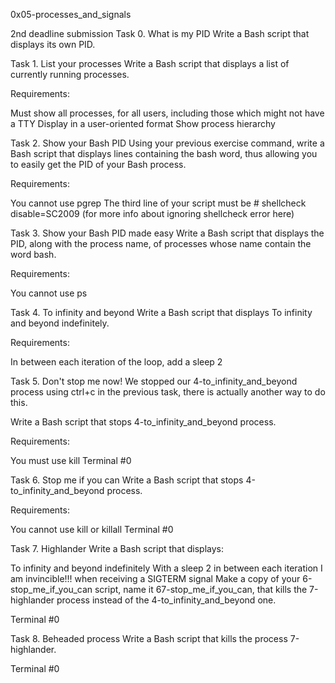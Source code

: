 0x05-processes_and_signals

2nd deadline submission
Task 0. What is my PID
Write a Bash script that displays its own PID.

Task 1. List your processes
Write a Bash script that displays a list of currently running processes.

Requirements:

Must show all processes, for all users, including those which might not have a TTY
Display in a user-oriented format
Show process hierarchy

Task 2. Show your Bash PID
Using your previous exercise command, write a Bash script that displays lines containing the bash word, thus allowing you to easily get the PID of your Bash process.

Requirements:

You cannot use pgrep
The third line of your script must be # shellcheck disable=SC2009 (for more info about ignoring shellcheck error here)

Task 3. Show your Bash PID made easy
Write a Bash script that displays the PID, along with the process name, of processes whose name contain the word bash.

Requirements:

You cannot use ps

Task 4. To infinity and beyond
Write a Bash script that displays To infinity and beyond indefinitely.

Requirements:

In between each iteration of the loop, add a sleep 2

Task 5. Don't stop me now!
We stopped our 4-to_infinity_and_beyond process using ctrl+c in the previous task, there is actually another way to do this.

Write a Bash script that stops 4-to_infinity_and_beyond process.

Requirements:

You must use kill
Terminal #0

Task 6. Stop me if you can
Write a Bash script that stops 4-to_infinity_and_beyond process.

Requirements:

You cannot use kill or killall
Terminal #0

Task 7. Highlander
Write a Bash script that displays:

To infinity and beyond indefinitely
With a sleep 2 in between each iteration
I am invincible!!! when receiving a SIGTERM signal
Make a copy of your 6-stop_me_if_you_can script, name it 67-stop_me_if_you_can, that kills the 7-highlander process instead of the 4-to_infinity_and_beyond one.

Terminal #0

Task 8. Beheaded process
Write a Bash script that kills the process 7-highlander.

Terminal #0

